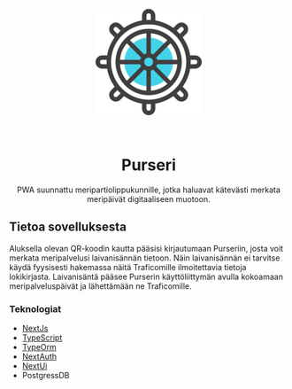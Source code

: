 <div id="top" align="center">
  
![Purseri](https://github.com/MineTech0/purseri/blob/main/public/android-chrome-192x192.png?raw=true)
</div>




<!-- PROJECT LOGO -->
<br />

  <h1 align="center">Purseri</h1>

  <p align="center">
    PWA suunnattu meripartiolippukunnille, jotka haluavat kätevästi merkata meripäivät digitaaliseen muotoon.
    <br />
  </p>
</div>

<!-- ABOUT THE PROJECT -->
## Tietoa sovelluksesta

Aluksella olevan QR-koodin kautta pääsisi kirjautumaan Purseriin, josta voit merkata meripalvelusi laivanisännän tietoon. Näin laivanisännän ei tarvitse käydä fyysisesti hakemassa näitä Traficomille ilmoitettavia tietoja lokikirjasta. Laivanisäntä pääsee Purserin käyttöliittymän avulla kokoamaan meripalveluspäivät ja lähettämään ne Traficomille.


### Teknologiat


* [NextJs](https://nextjs.org/)
* [TypeScript](https://www.typescriptlang.org/)
* [TypeOrm](https://typeorm.io/)
* [NextAuth](https://next-auth.js.org/)
* [NextUi](https://nextui.org/)
* PostgressDB
